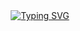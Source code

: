 <div align="center">
  <a href="https://git.io/typing-svg">
    <img src="https://readme-typing-svg.herokuapp.com?size=32&vCenter=true&width=760&lines=Functional+Programming;Scala+Practicals&color=#ba35dd" alt="Typing SVG">
  </a>
</div>
